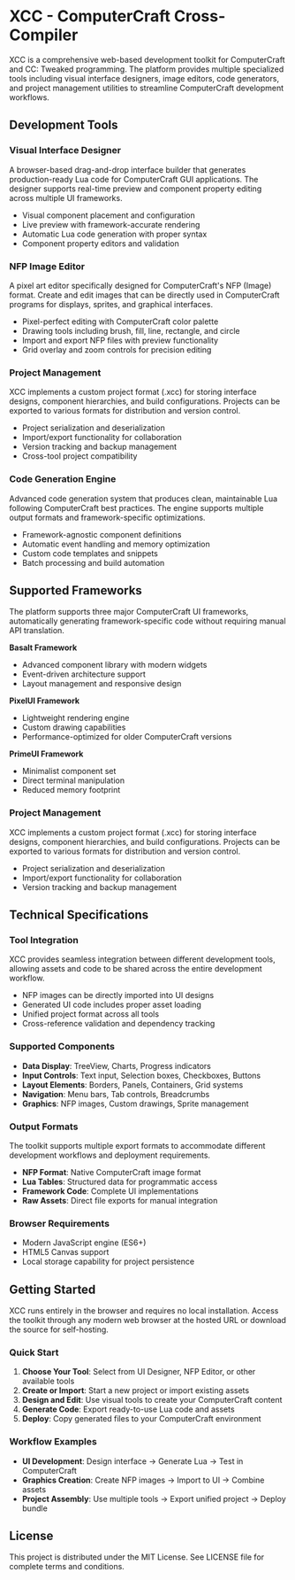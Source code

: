 # XCC - ComputerCraft Cross-Compiler

XCC is a comprehensive web-based development toolkit for ComputerCraft and CC: Tweaked programming. The platform provides multiple specialized tools including visual interface designers, image editors, code generators, and project management utilities to streamline ComputerCraft development workflows.

## Development Tools

### Visual Interface Designer
A browser-based drag-and-drop interface builder that generates production-ready Lua code for ComputerCraft GUI applications. The designer supports real-time preview and component property editing across multiple UI frameworks.

- Visual component placement and configuration
- Live preview with framework-accurate rendering  
- Automatic Lua code generation with proper syntax
- Component property editors and validation

### NFP Image Editor
A pixel art editor specifically designed for ComputerCraft's NFP (Image) format. Create and edit images that can be directly used in ComputerCraft programs for displays, sprites, and graphical interfaces.

- Pixel-perfect editing with ComputerCraft color palette
- Drawing tools including brush, fill, line, rectangle, and circle
- Import and export NFP files with preview functionality
- Grid overlay and zoom controls for precision editing

### Project Management
XCC implements a custom project format (.xcc) for storing interface designs, component hierarchies, and build configurations. Projects can be exported to various formats for distribution and version control.

- Project serialization and deserialization
- Import/export functionality for collaboration
- Version tracking and backup management
- Cross-tool project compatibility

### Code Generation Engine
Advanced code generation system that produces clean, maintainable Lua following ComputerCraft best practices. The engine supports multiple output formats and framework-specific optimizations.

- Framework-agnostic component definitions
- Automatic event handling and memory optimization
- Custom code templates and snippets
- Batch processing and build automation

## Supported Frameworks
The platform supports three major ComputerCraft UI frameworks, automatically generating framework-specific code without requiring manual API translation.

**Basalt Framework**
- Advanced component library with modern widgets
- Event-driven architecture support
- Layout management and responsive design

**PixelUI Framework** 
- Lightweight rendering engine
- Custom drawing capabilities
- Performance-optimized for older ComputerCraft versions

**PrimeUI Framework**
- Minimalist component set
- Direct terminal manipulation
- Reduced memory footprint

### Project Management
XCC implements a custom project format (.xcc) for storing interface designs, component hierarchies, and build configurations. Projects can be exported to various formats for distribution and version control.

- Project serialization and deserialization
- Import/export functionality for collaboration
- Version tracking and backup management

## Technical Specifications

### Tool Integration
XCC provides seamless integration between different development tools, allowing assets and code to be shared across the entire development workflow.

- NFP images can be directly imported into UI designs
- Generated UI code includes proper asset loading
- Unified project format across all tools
- Cross-reference validation and dependency tracking

### Supported Components
- **Data Display**: TreeView, Charts, Progress indicators
- **Input Controls**: Text input, Selection boxes, Checkboxes, Buttons
- **Layout Elements**: Borders, Panels, Containers, Grid systems
- **Navigation**: Menu bars, Tab controls, Breadcrumbs
- **Graphics**: NFP images, Custom drawings, Sprite management

### Output Formats
The toolkit supports multiple export formats to accommodate different development workflows and deployment requirements.

- **NFP Format**: Native ComputerCraft image format
- **Lua Tables**: Structured data for programmatic access  
- **Framework Code**: Complete UI implementations
- **Raw Assets**: Direct file exports for manual integration

### Browser Requirements  
- Modern JavaScript engine (ES6+)
- HTML5 Canvas support
- Local storage capability for project persistence

## Getting Started

XCC runs entirely in the browser and requires no local installation. Access the toolkit through any modern web browser at the hosted URL or download the source for self-hosting.

### Quick Start
1. **Choose Your Tool**: Select from UI Designer, NFP Editor, or other available tools
2. **Create or Import**: Start a new project or import existing assets
3. **Design and Edit**: Use visual tools to create your ComputerCraft content
4. **Generate Code**: Export ready-to-use Lua code and assets
5. **Deploy**: Copy generated files to your ComputerCraft environment

### Workflow Examples
- **UI Development**: Design interface → Generate Lua → Test in ComputerCraft
- **Graphics Creation**: Create NFP images → Import to UI → Combine assets
- **Project Assembly**: Use multiple tools → Export unified project → Deploy bundle

## License

This project is distributed under the MIT License. See LICENSE file for complete terms and conditions.